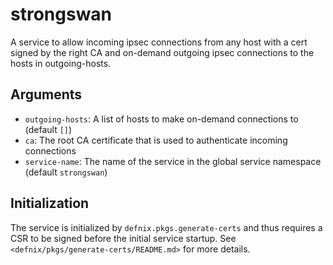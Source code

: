 strongswan
===========

A service to allow incoming ipsec connections from any host with a cert
signed by the right CA and on-demand outgoing ipsec connections to the
hosts in outgoing-hosts.

Arguments
----------

* `outgoing-hosts`: A list of hosts to make on-demand connections to (default
  `[]`)
* `ca`: The root CA certificate that is used to authenticate incoming connections
* `service-name`: The name of the service in the global service namespace
  (default `strongswan`)

Initialization
---------------

The service is initialized by `defnix.pkgs.generate-certs` and thus requires
a CSR to be signed before the initial service startup. See
`<defnix/pkgs/generate-certs/README.md>` for more details.
